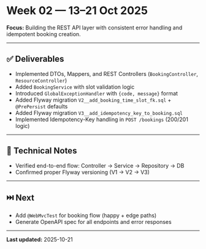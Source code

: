 # Week 02 — 13–21 Oct 2025
**Focus:** Building the REST API layer with consistent error handling and idempotent booking creation.

---

## ✅ Deliverables
- Implemented DTOs, Mappers, and REST Controllers (`BookingController`, `ResourceController`)
- Added `BookingService` with slot validation logic
- Introduced `GlobalExceptionHandler` with `{code, message}` format
- Added Flyway migration `V2__add_booking_time_slot_fk.sql` + `@PrePersist` defaults
- Added Flyway migration `V3__add_idempotency_key_to_booking.sql`
- Implemented Idempotency-Key handling in `POST /bookings` (200/201 logic)

---

## 📝 Technical Notes
- Verified end-to-end flow: Controller → Service → Repository → DB
- Confirmed proper Flyway versioning (V1 → V2 → V3)

---

## ⏭️ Next
- Add `@WebMvcTest` for booking flow (happy + edge paths)
- Generate OpenAPI spec for all endpoints and error responses

---

**Last updated:** 2025-10-21